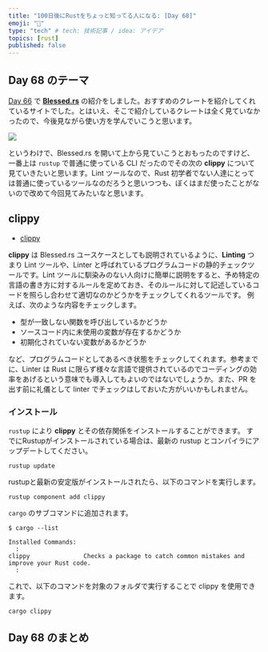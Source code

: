 ```yaml
---
title: "100日後にRustをちょっと知ってる人になる: [Day 68]"
emoji: "🦀"
type: "tech" # tech: 技術記事 / idea: アイデア
topics: [rust]
published: false
---
```

## Day 68 のテーマ
[Day 66](https://zenn.dev/shinyay/articles/hello-rust-day066) で **[Blessed.rs](https://blessed.rs/crates)** の紹介をしました。おすすめのクレートを紹介してくれているサイトでした。とはいえ、そこで紹介しているクレートは全く見ていなかったので、今後見ながら使い方を学んでいこうと思います。

![](https://storage.googleapis.com/zenn-user-upload/56c77826cbc7-20221122.png)

というわけで、Blessed.rs を開いて上から見ていこうとおもったのですけど、一番上は `rustup` で普通に使っている CLI だったのでその次の **clippy** について見ていきたいと思います。Lint ツールなので、Rust 初学者でない人達にとっては普通に使っているツールなのだろうと思いつつも、ぼくはまだ使ったことがないので改めて今回見てみたいなと思います。

## clippy

- [clippy](https://github.com/rust-lang/rust-clippy)

**clippy** は Blessed.rs ユースケースとしても説明されているように、**Linting** つまり Lint ツールや、Linter と呼ばれているプログラムコードの静的チェックツールです。Lint ツールに馴染みのない人向けに簡単に説明をすると、予め特定の言語の書き方に対するルールを定めておき、そのルールに対して記述しているコードを照らし合わせて適切なのかどうかをチェックしてくれるツールです。
例えば、次のような内容をチェックします。

- 型が一致しない関数を呼び出しているかどうか
- ソースコード内に未使用の変数が存在するかどうか
- 初期化されていない変数があるかどうか

など、プログラムコードとしてあるべき状態をチェックしてくれます。参考までに、Linter は Rust に限らず様々な言語で提供されているのでコーディングの効率をあげるという意味でも導入してもよいのではないでしょうか。また、PR を出す前に礼儀として linter でチェックはしておいた方がいいかもしれません。

### インストール

`rustup` により **clippy** とその依存関係をインストールすることができます。
すでにRustupがインストールされている場合は、最新の rustup とコンパイラにアップデートしてください。

```shell
rustup update
```

rustupと最新の安定版がインストールされたら、以下のコマンドを実行します。

```shell
rustup component add clippy
```

`cargo` のサブコマンドに追加されます。

```shell
$ cargo --list

Installed Commands:
  :
clippy               Checks a package to catch common mistakes and improve your Rust code.
  :
```

これで、以下のコマンドを対象のフォルダで実行することで clippy を使用できます。

```shell
cargo clippy
```

## Day 68 のまとめ
